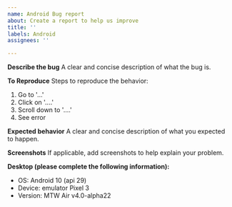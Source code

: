 ```yaml
---
name: Android Bug report
about: Create a report to help us improve
title: ''
labels: Android
assignees: ''

---
```


**Describe the bug**
A clear and concise description of what the bug is.

**To Reproduce**
Steps to reproduce the behavior:
1. Go to '...'
2. Click on '....'
3. Scroll down to '....'
4. See error

**Expected behavior**
A clear and concise description of what you expected to happen.

**Screenshots**
If applicable, add screenshots to help explain your problem.

**Desktop (please complete the following information):**
 - OS: Android 10 (api 29)
 - Device: emulator Pixel 3
 - Version: MTW Air v4.0-alpha22
